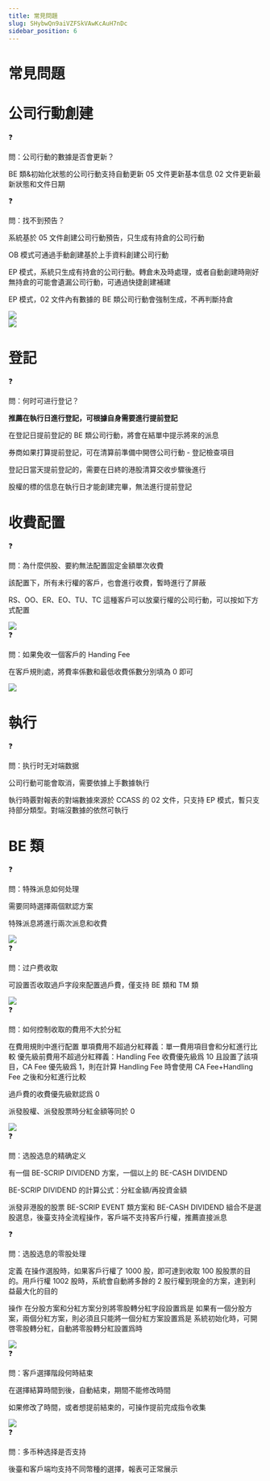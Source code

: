 ```yaml
---
title: 常見問題
slug: SHybwQn9aiVZFSkVAwKcAuH7nDc
sidebar_position: 6
---
```



# 常見問題

# 公司行動創建

<div class="callout callout-bg-2 callout-border-2">
<div class='callout-emoji'>❓</div>
<p>問：公司行動的數據是否會更新？</p>
</div>

BE 類&初始化狀態的公司行動支持自動更新
05 文件更新基本信息
02 文件更新最新狀態和文件日期

<div class="callout callout-bg-2 callout-border-2">
<div class='callout-emoji'>❓</div>
<p>問：找不到预告？</p>
</div>

系統基於 05 文件創建公司行動預告，只生成有持倉的公司行動

OB 模式可通過手動創建基於上手資料創建公司行動

EP 模式，系統只生成有持倉的公司行動。轉倉未及時處理，或者自動創建時剛好無持倉的可能會遺漏公司行動，可通過快捷創建補建

EP 模式，02 文件內有數據的 BE 類公司行動會強制生成，不再判斷持倉

<div class="flex gap-3 columns-2" column-size="2">
<div class="w-[50%]" width-ratio="50">
<img src="/assets/LNJjbxaJ5o42HsxDswfcBS9bnyg.png" src-width="3548" src-height="1806" align="center"/>
</div>
<div class="w-[49%]" width-ratio="49">
<img src="/assets/XdDUbHHRWoheSpxubyCceykjnfg.png" src-width="3639" src-height="1886" align="center"/>
</div>
</div>

# 登記

<div class="callout callout-bg-2 callout-border-2">
<div class='callout-emoji'>❓</div>
<p>問：何时可进行登记？</p>
</div>

<b>推薦在執行日進行登記，可根據自身需要進行提前登記</b>

在登記日提前登記的 BE 類公司行動，將會在結單中提示將來的派息

券商如果打算提前登記，可在清算前準備中開啓公司行動 - 登記檢查項目

登記日當天提前登記的，需要在日終的港股清算交收步驟後進行

股權的標的信息在執行日才能創建完畢，無法進行提前登記

# 收費配置

<div class="callout callout-bg-2 callout-border-2">
<div class='callout-emoji'>❓</div>
<p>問：為什麼供股、要約無法配置固定金額單次收費</p>
</div>

該配置下，所有未行權的客戶，也會進行收費，暫時進行了屏蔽

RS、OO、ER、EO、TU、TC 這種客戶可以放棄行權的公司行動，可以按如下方式配置

<img src="/assets/XUgMbk0wiownK3x5SG6cOWyOnjg.png" src-width="3578" src-height="1798" align="center"/>

<div class="callout callout-bg-2 callout-border-2">
<div class='callout-emoji'>❓</div>
<p>問：如果免收一個客戶的 Handing Fee</p>
</div>

在客戶規則處，將費率係數和最低收費係數分別填為 0 即可

<img src="/assets/WRSXbuPMKoFrZPxrqdqc3GMunNb.png" src-width="3578" src-height="1798" align="center"/>

# 執行

<div class="callout callout-bg-2 callout-border-2">
<div class='callout-emoji'>❓</div>
<p>問：执行时无对端数据</p>
</div>

公司行動可能會取消，需要依據上手數據執行

執行時覈對報表的對端數據來源於 CCASS 的 02 文件，只支持 EP 模式，暫只支持部分類型。對端沒數據的依然可執行

# BE 類

<div class="callout callout-bg-2 callout-border-2">
<div class='callout-emoji'>❓</div>
<p>問：特殊派息如何处理</p>
</div>

需要同時選擇兩個默認方案

特殊派息將進行兩次派息和收費

<img src="/assets/LqmRbhmW8oFFDwxXL6gcAUnqnxf.png" src-width="3548" src-height="1806" align="center"/>

<div class="callout callout-bg-2 callout-border-2">
<div class='callout-emoji'>❓</div>
<p>問：过户费收取</p>
</div>

可設置否收取過戶字段來配置過戶費，僅支持 BE 類和 TM 類

<img src="/assets/Ihwibq9WcoOC0Sxc29WcuGtUnjg.png" src-width="3548" src-height="1806" align="center"/>

<div class="callout callout-bg-2 callout-border-2">
<div class='callout-emoji'>❓</div>
<p>問：如何控制收取的費用不大於分紅</p>
</div>

在費用規則中進行配置
單項費用不超過分紅釋義：單一費用項目會和分紅進行比較
優先級前費用不超過分紅釋義：Handling Fee 收費優先級爲 10 且設置了該項目，CA Fee 優先級爲 1，則在計算 Handling Fee 時會使用 CA Fee+Handling Fee 之後和分紅進行比較

過戶費的收費優先級默認爲 0

派發股權、派發股票時分紅金額等同於 0

<img src="/assets/BSNLbyoYvo2O6CxKsV7cUobznJf.png" src-width="3548" src-height="1806" align="center"/>

<div class="callout callout-bg-2 callout-border-2">
<div class='callout-emoji'>❓</div>
<p>問：选股选息的精确定义</p>
</div>

有一個 BE-SCRIP DIVIDEND 方案，一個以上的 BE-CASH DIVIDEND

BE-SCRIP DIVIDEND 的計算公式：分紅金額/再投資金額

派發非港股的股票 BE-SCRIP EVENT 類方案和 BE-CASH DIVIDEND 組合不是選股選息，後臺支持全流程操作，客戶端不支持客戶行權，推薦直接派息

<div class="callout callout-bg-2 callout-border-2">
<div class='callout-emoji'>❓</div>
<p>問：选股选息的零股处理</p>
</div>

定義
在操作選股時，如果客戶行權了 1000 股，即可達到收取 100 股股票的目的。用戶行權 1002 股時，系統會自動將多餘的 2 股行權到現金的方案，達到利益最大化的目的

操作
在分股方案和分紅方案分別將零股轉分紅字段設置爲是
如果有一個分股方案，兩個分紅方案，則必須且只能將一個分紅方案設置爲是
系統初始化時，可開啓零股轉分紅，自動將零股轉分紅設置爲時

<img src="/assets/TjbwbNDqHoIYURxfvROcyZsbnSb.png" src-width="3548" src-height="1806" align="center"/>

<div class="callout callout-bg-2 callout-border-2">
<div class='callout-emoji'>❓</div>
<p>問：客戶選擇階段何時結束</p>
</div>

在選擇結算時間到後，自動結束，期間不能修改時間

如果修改了時間，或者想提前結束的，可操作提前完成指令收集

<img src="/assets/U4rAbvjXZobN9FxrICacwTDknTg.png" src-width="3548" src-height="1806" align="center"/>

<div class="callout callout-bg-2 callout-border-2">
<div class='callout-emoji'>❓</div>
<p>問：多币种选择是否支持</p>
</div>

後臺和客戶端均支持不同幣種的選擇，報表可正常展示

